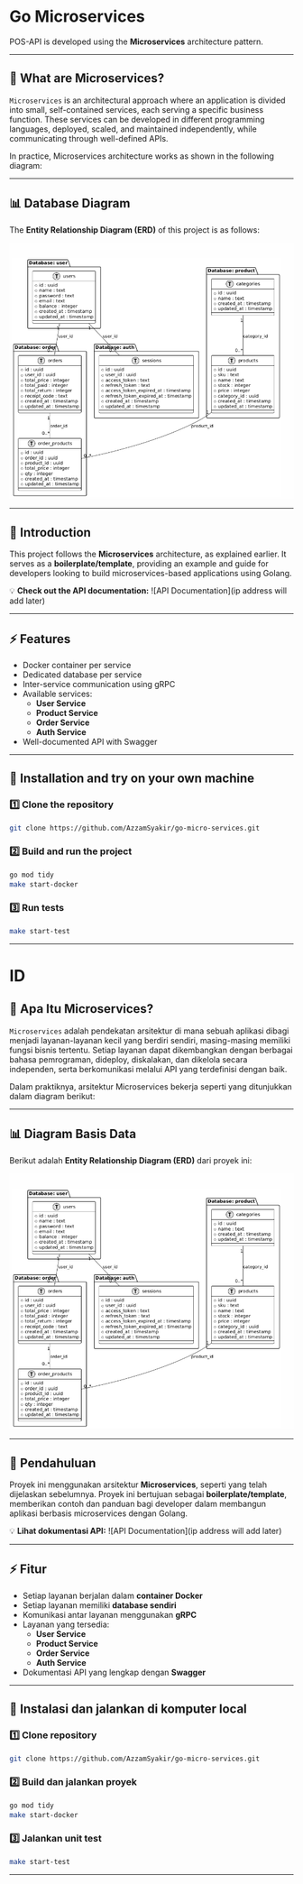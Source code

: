 # Go Microservices

POS-API is developed using the **Microservices** architecture pattern.

---

## 📌 What are Microservices?

`Microservices` is an architectural approach where an application is divided into small, self-contained services, each serving a specific business function. These services can be developed in different programming languages, deployed, scaled, and maintained independently, while communicating through well-defined APIs.

In practice, Microservices architecture works as shown in the following diagram:

---
## 📊 Database Diagram

The **Entity Relationship Diagram (ERD)** of this project is as follows:

![Database Design](erd.png)

---

## 📖 Introduction

This project follows the **Microservices** architecture, as explained earlier. It serves as a **boilerplate/template**, providing an example and guide for developers looking to build microservices-based applications using Golang.

💡 **Check out the API documentation:** ![API Documentation](ip address will add later)

---

## ⚡ Features

- Docker container per service
- Dedicated database per service
- Inter-service communication using gRPC
- Available services:
  - **User Service**
  - **Product Service**
  - **Order Service**
  - **Auth Service**
- Well-documented API with Swagger

---

## 🚀 Installation and try on your own machine

### 1️⃣ Clone the repository

```bash
git clone https://github.com/AzzamSyakir/go-micro-services.git
```

### 2️⃣ Build and run the project

```bash
go mod tidy
make start-docker
```

### 3️⃣ Run tests

```bash
make start-test
```

---

# ID

## 📌 Apa Itu Microservices?

`Microservices` adalah pendekatan arsitektur di mana sebuah aplikasi dibagi menjadi layanan-layanan kecil yang berdiri sendiri, masing-masing memiliki fungsi bisnis tertentu. Setiap layanan dapat dikembangkan dengan berbagai bahasa pemrograman, dideploy, diskalakan, dan dikelola secara independen, serta berkomunikasi melalui API yang terdefinisi dengan baik.

Dalam praktiknya, arsitektur Microservices bekerja seperti yang ditunjukkan dalam diagram berikut:

---

## 📊 Diagram Basis Data

Berikut adalah **Entity Relationship Diagram (ERD)** dari proyek ini:

![Database Design](erd.png)

---

## 📖 Pendahuluan

Proyek ini menggunakan arsitektur **Microservices**, seperti yang telah dijelaskan sebelumnya. Proyek ini bertujuan sebagai **boilerplate/template**, memberikan contoh dan panduan bagi developer dalam membangun aplikasi berbasis microservices dengan Golang.

💡 **Lihat dokumentasi API:** ![API Documentation](ip address will add later)

---

## ⚡ Fitur

- Setiap layanan berjalan dalam **container Docker**
- Setiap layanan memiliki **database sendiri**
- Komunikasi antar layanan menggunakan **gRPC**
- Layanan yang tersedia:
  - **User Service**
  - **Product Service**
  - **Order Service**
  - **Auth Service**
- Dokumentasi API yang lengkap dengan **Swagger**

---

## 🚀 Instalasi dan jalankan di komputer local

### 1️⃣ Clone repository

```bash
git clone https://github.com/AzzamSyakir/go-micro-services.git
```

### 2️⃣ Build dan jalankan proyek

```bash
go mod tidy
make start-docker
```

### 3️⃣ Jalankan unit test

```bash
make start-test
```

---
